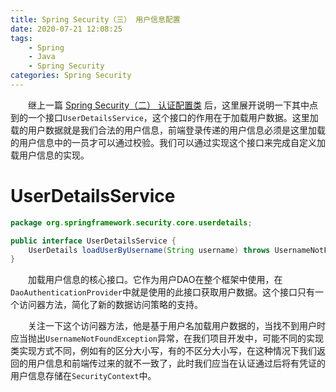 ```yaml
---
title: Spring Security（三） 用户信息配置
date: 2020-07-21 12:08:25
tags:
    - Spring
    - Java
    - Spring Security
categories: Spring Security
---
```


&emsp;&emsp;继上一篇 [Spring Security（二） 认证配置类](Spring-Security-Authentication-Configuration.html) 后，这里展开说明一下其中点到的一个接口`UserDetailsService`，这个接口的作用在于加载用户数据。这里加载的用户数据就是我们合法的用户信息，前端登录传递的用户信息必须是这里加载的用户信息中的一员才可以通过校验。我们可以通过实现这个接口来完成自定义加载用户信息的实现。

<!-- more -->

# UserDetailsService

```java
package org.springframework.security.core.userdetails;

public interface UserDetailsService {
    UserDetails loadUserByUsername(String username) throws UsernameNotFoundException;
}
```

&emsp;&emsp;加载用户信息的核心接口。它作为用户DAO在整个框架中使用，在`DaoAuthenticationProvider`中就是使用的此接口获取用户数据。这个接口只有一个访问器方法，简化了新的数据访问策略的支持。

&emsp;&emsp;关注一下这个访问器方法，他是基于用户名加载用户数据的，当找不到用户时应当抛出`UsernameNotFoundException`异常，在我们项目开发中，可能不同的实现类实现方式不同，例如有的区分大小写，有的不区分大小写，在这种情况下我们返回的用户信息和前端传过来的就不一致了，此时我们应当在认证通过后将有凭证的用户信息存储在`SecurityContext`中。

